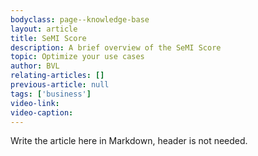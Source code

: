 ```yaml
---
bodyclass: page--knowledge-base
layout: article
title: SeMI Score
description: A brief overview of the SeMI Score
topic: Optimize your use cases
author: BVL
relating-articles: []
previous-article: null
tags: ['business']
video-link: 
video-caption: 
---
```


Write the article here in Markdown, header is not needed.